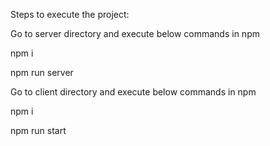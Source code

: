 Steps to execute the project:

Go to server directory and execute below commands in npm

npm i

npm run server

Go to client directory and execute below commands in npm

npm i

npm run start
